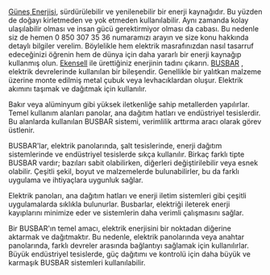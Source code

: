 [Güneş Enerjisi](https://ekensell.com/gunes-panelleri/), sürdürülebilir ve yenilenebilir bir enerji kaynağıdır. Bu yüzden de doğayı kirletmeden ve yok etmeden kullanılabilir. Aynı zamanda kolay ulaşılabilir olması ve insan gücü gerektirmiyor olması da cabası. 
Bu nedenle siz de hemen 0 850 307 35 36 numaramızı arayın ve size konu hakkında detaylı bilgiler verelim. 
Böylelikle hem elektrik masrafınızdan nasıl tasarruf edeceğinizi öğrenin hem de dünya için daha yararlı bir enerji kaynağıp kullanmış olun. [Ekensell](https://ekensell.com) ile ürettiğiniz enerjinin tadını çıkarın.
[BUSBAR]((https://ekensell.com/blog/busbar-nedir/)) , elektrik devrelerinde kullanılan bir bileşendir. Genellikle bir yalıtkan malzeme üzerine monte edilmiş metal çubuk veya levhacıklardan oluşur. Elektrik akımını taşımak ve dağıtmak için kullanılır.

Bakır veya alüminyum gibi yüksek iletkenliğe sahip metallerden yapılırlar. Temel kullanım alanları panolar, ana dağıtım hatları ve endüstriyel tesislerdir. Bu alanlarda kullanılan BUSBAR sistemi, verimlilik arttırma aracı olarak görev üstlenir.

BUSBAR'lar, elektrik panolarında, şalt tesislerinde, enerji dağıtım sistemlerinde ve endüstriyel tesislerde sıkça kullanılır. Birkaç farklı tipte BUSBAR vardır; bazıları sabit olabilirken, diğerleri değiştirilebilir veya esnek olabilir. Çeşitli şekil, boyut ve malzemelerde bulunabilirler, bu da farklı uygulama ve ihtiyaçlara uygunluk sağlar.

Elektrik panoları, ana dağıtım hatları ve enerji iletim sistemleri gibi çeşitli uygulamalarda sıklıkla bulunurlar. Busbarlar, elektriği ileterek enerji kayıplarını minimize eder ve sistemlerin daha verimli çalışmasını sağlar.

Bir BUSBAR'ın temel amacı, elektrik enerjisini bir noktadan diğerine aktarmak ve dağıtmaktır. Bu nedenle, elektrik panolarında veya anahtar panolarında, farklı devreler arasında bağlantıyı sağlamak için kullanılırlar. Büyük endüstriyel tesislerde, güç dağıtımı ve kontrolü için daha büyük ve karmaşık BUSBAR sistemleri kullanılabilir.
